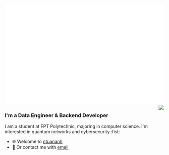 <img src="svg/tunanh.svg" width="1200"/>
<br>
<img align="right" src="https://github-readme-stats.vercel.app/api?username=ntuananhdevs&theme=default&show_icons=true&hide_border=true&count_private=true&line_height=25" />
<h3>I'm a Data Engineer & Backend Developer</h3>
I am a student at FPT Polytechnic, majoring in computer science. I'm interested in quantum networks and cybersecurity.:fist:

- :globe_with_meridians: Welcome to [ntuananh](ntuananhdevs.github.io/ntuananhdevs)
- :email: Or contact me with [email](mailto:anhndt25@gmail.com)
